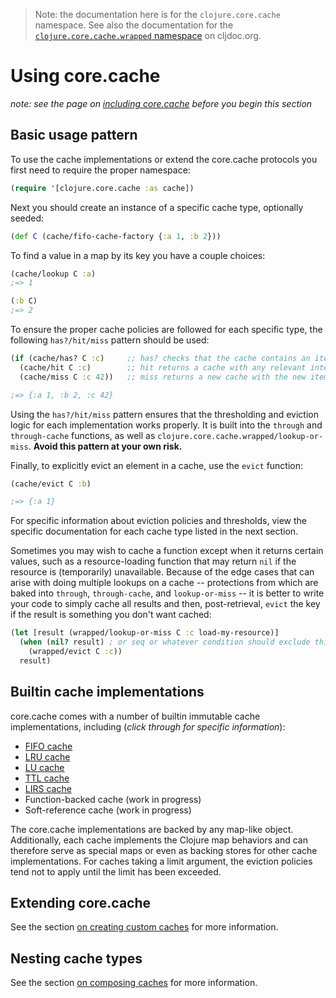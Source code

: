 > Note: the documentation here is for the `clojure.core.cache` namespace. See also the documentation for the [`clojure.core.cache.wrapped` namespace](https://cljdoc.org/d/org.clojure/core.cache/CURRENT/api/clojure.core.cache.wrapped) on cljdoc.org.

# Using core.cache

*note: see the page on [including core.cache](./Including.md) before you begin this section*

## Basic usage pattern

To use the cache implementations or extend the core.cache protocols you first need to require the proper namespace:

```clojure
(require '[clojure.core.cache :as cache])
```

Next you should create an instance of a specific cache type, optionally seeded:

```clojure
(def C (cache/fifo-cache-factory {:a 1, :b 2}))
```

To find a value in a map by its key you have a couple choices:

```clojure
(cache/lookup C :a)
;=> 1

(:b C)
;=> 2
```

To ensure the proper cache policies are followed for each specific type, the following `has?/hit/miss` pattern should be used:

```clojure
(if (cache/has? C :c)     ;; has? checks that the cache contains an item
  (cache/hit C :c)        ;; hit returns a cache with any relevant internal information updated
  (cache/miss C :c 42))   ;; miss returns a new cache with the new item and without evicted entries

;=> {:a 1, :b 2, :c 42}
```

Using the `has?/hit/miss` pattern ensures that the thresholding and eviction logic for each implementation works properly. It is built into the `through` and `through-cache` functions, as well as `clojure.core.cache.wrapped/lookup-or-miss`.  **Avoid this pattern at your own risk.**

Finally, to explicitly evict an element in a cache, use the `evict` function:

```clojure
(cache/evict C :b)

;=> {:a 1}
```

For specific information about eviction policies and thresholds, view the specific documentation for each cache type listed in the next section.

Sometimes you may wish to cache a function except when it returns certain values,
such as a resource-loading function that may return `nil` if the resource is
(temporarily) unavailable. Because of the edge cases that can arise with doing
multiple lookups on a cache -- protections from which are baked into `through`,
`through-cache`, and `lookup-or-miss` -- it is better to write your code to
simply cache all results and then, post-retrieval, `evict` the key if the
result is something you don't want cached:

```clojure
(let [result (wrapped/lookup-or-miss C :c load-my-resource)]
  (when (nil? result) ; or seq or whatever condition should exclude this result
    (wrapped/evict C :c))
  result)
```

## Builtin cache implementations

core.cache comes with a number of builtin immutable cache implementations, including (*click through for specific information*):

* [FIFO cache](./FIFO.md)
* [LRU cache](./LRU.md)
* [LU cache](./LU.md)
* [TTL cache](./TTL.md)
* [LIRS cache](./LIRS.md)
* Function-backed cache (work in progress)
* Soft-reference cache (work in progress)

The core.cache implementations are backed by any map-like object.  Additionally, each cache implements the Clojure map behaviors and can therefore serve as special maps or even as backing stores for other cache implementations.  For caches taking a limit argument, the eviction policies tend not to apply until the limit has been exceeded.

## Extending core.cache

See the section [on creating custom caches](./Extending.md) for more information.

## Nesting cache types

See the section [on composing caches](./Composing.md) for more information.
